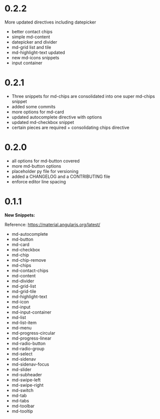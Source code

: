 # 0.2.2
More updated directives including datepicker
- better contact chips
- simple md-content
- datepicker and divider
- md-grid list and tile
- md-highlight-text updated
- new md-icons snippets
- input container
 
# 0.2.1
- Three snippets for md-chips are consolidated into one super md-chips snippet
- added some commits
- more options for md-card
- updated autocomplete directive with options
- updated md-checkbox snippet
- certain pieces are required + consolidating chips directive

# 0.2.0
- all options for md-button covered
- more md-button options
- placeholder py file for versioning
- added a CHANGELOG and a CONTRIBUTING file
- enforce editor line spacing

# 0.1.1
**New Snippets:**

Reference: https://material.angularjs.org/latest/

- md-autocomplete
- md-button
- md-card
- md-checkbox
- md-chip
- md-chip-remove
- md-chips
- md-contact-chips
- md-content
- md-divider
- md-grid-list
- md-grid-tile
- md-highlight-text
- md-icon
- md-input
- md-input-container
- md-list
- md-list-item
- md-menu
- md-progress-circular
- md-progress-linear
- md-radio-button
- md-radio-group
- md-select
- md-sidenav
- md-sidenav-focus
- md-slider
- md-subheader
- md-swipe-left
- md-swipe-right
- md-switch
- md-tab
- md-tabs
- md-toolbar
- md-tooltip
